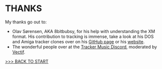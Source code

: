# THANKS

My thanks go out to:

- Olav Sørensen, AKA 8bitbubsy, for his help with understanding the XM format. His contribution to tracking is immense, take a look at his DOS and Amiga tracker clones over on his [GitHub page](https://github.com/8bitbubsy) or his [website](https://16-bits.org/).
- The wonderful people over at the [Tracker Music Discord](https://discord.gg/4TD8mxtw), moderated by [Vectif](https://www.youtube.com/c/Vectif).

[>>> BACK TO START](../README.md)

